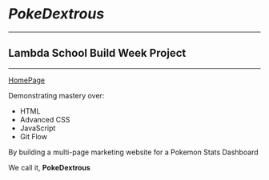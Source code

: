 # *PokeDextrous*
___
## Lambda School Build Week Project
___
[HomePage](https://lambdapokedex.github.io/marketing_pokedex/index.html)

Demonstrating mastery over:
* HTML
* Advanced CSS
* JavaScript
* Git Flow

By building a multi-page marketing website for a Pokemon Stats Dashboard

We call it, **PokeDextrous**
